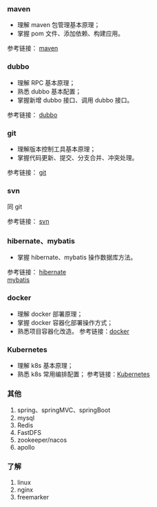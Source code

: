 ###  maven 
- 理解 maven 包管理基本原理；
- 掌握 pom 文件、添加依赖、构建应用。

参考链接： [maven][1]

### dubbo
- 理解 RPC 基本原理；
- 熟悉 dubbo 基本配置；
- 掌握新增 dubbo 接口、调用 dubbo 接口。

参考链接： [dubbo][2]

### git
- 理解版本控制工具基本原理；
- 掌握代码更新、提交、分支合并、冲突处理。

参考链接： [git][3]

### svn
同 git

参考链接： [svn][4]

### hibernate、mybatis
- 掌握 hibernate、mybatis 操作数据库方法。

参考链接： [hibernate][5]                
 [mybatis][6]

### docker
- 理解 docker 部署原理；
- 掌握 docker 容器化部署操作方式；
- 熟悉项目容器化改造。
参考链接：[docker][7]

### Kubernetes
- 理解 k8s 基本原理；
- 熟悉 k8s 常用编排配置；
参考链接：[Kubernetes][8]

### 其他
1. spring、springMVC、springBoot
1. mysql
1. Redis
2. FastDFS
3. zookeeper/nacos
4. apollo

### 了解
1. linux
2. nginx
3. freemarker





[1]: http://www.runoob.com/maven/maven-tutorial.html
[2]: https://dubbo.incubator.apache.org/zh-cn/docs/user/quick-start.html
[3]: https://www.liaoxuefeng.com/wiki/0013739516305929606dd18361248578c67b8067c8c017b000
[4]: http://www.runoob.com/svn/svn-tutorial.html
[5]: https://docs.jboss.org/hibernate/orm/3.5/reference/zh-CN/html/index.html
[6]: http://www.mybatis.org/mybatis-3/zh/index.html
[7]: https://www.runoob.com/docker/docker-tutorial.html
[8]: https://www.kubernetes.org.cn/k8s